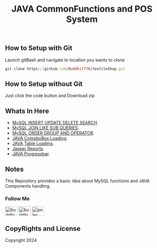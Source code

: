 
  <h1 align='center'>JAVA CommonFunctions and POS System</h1>
  <br/>
  
  ## How to Setup with Git
  Launch gitBash and navigate to location you wants to clone

```ruby
git clone https://github.com/Buddhi7770/textileShop.git
```

## How to Setup without Git
Just click the code button and Download zip

## Whats In Here
* [MySQL INSERT UPDATE DELETE SEARCH](#MySQL).
* [MySQL JOIN LIKE SUB QUERIES](#MySQL).
* [MySQL ORDER GROUP AND OPERATOR](#MySQL).
* [JAVA ComoboBox Loading](#JAVA).
* [JAVA Table Loading](#JAVA).
* [Jasper Reports](#JAVA).
* [JAVA Progressbar](#JAVA).

## Notes
This Repository provides a basic idea about MySQL functions and JAVA Components handling.
<br/>
### Follow Me
<p align="left">
<a href="https://fb.com/buddhi chintana" target="blank"><img align="center" src="https://raw.githubusercontent.com/rahuldkjain/github-profile-readme-generator/master/src/images/icons/Social/facebook.svg" alt="buddhi chintana" height="30" width="40" /></a>
<a href="https://instagram.com/buddhichintana" target="blank"><img align="center" src="https://raw.githubusercontent.com/rahuldkjain/github-profile-readme-generator/master/src/images/icons/Social/instagram.svg" alt="buddhichintana" height="30" width="40" /></a>
<a href="https://youtube.com/@polerpage7023?si=NKlwALK80jry4kCC" target="blank"><img align="center" src="https://raw.githubusercontent.com/rahuldkjain/github-profile-readme-generator/master/src/images/icons/Social/youtube.svg" alt="poler page" height="30" width="40" /></a>
</p>

## CopyRights and License
Copyright 2024 
